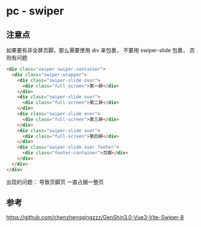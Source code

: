 # pc - swiper

## 注意点

如果要有非全屏页脚，那么需要使用 div 来包裹， 不要用 swiper-slide 包裹， 否则有问题

```html
<div class="swiper swiper-container">
  <div class="swiper-wrapper">
    <div class="swiper-slide over">
      <div class="full-screen">第一屏</div>
    </div>
    <div class="swiper-slide over">
      <div class="full-screen">第二屏</div>
    </div>
    <div class="swiper-slide over">
      <div class="full-screen">第三屏</div>
    </div>
    <div class="swiper-slide over">
      <div class="full-screen">第四屏</div>
    </div>
    <div class="swiper-slide over footer">
      <div class="footer-container">页脚</div>
    </div>
  </div>
</div>
```

出现的问题： 导致页脚页 一直占据一整页

## 参考
https://github.com/chenzhengqingzzz/GenShin3.0-Vue3-Vite-Swiper-8
